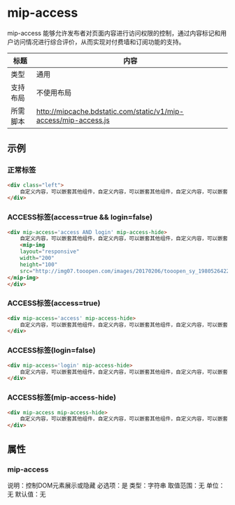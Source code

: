 # mip-access

mip-access 能够允许发布者对页面内容进行访问权限的控制，通过内容标记和用户访问情况进行综合评价，从而实现对付费墙和订阅功能的支持。

标题|内容
----|----
类型|通用
支持布局|不使用布局
所需脚本|http://mipcache.bdstatic.com/static/v1/mip-access/mip-access.js

## 示例

### 正常标签
```html
<div class="left">
    自定义内容，可以嵌套其他组件，自定义内容，可以嵌套其他组件，自定义内容，可以嵌套其他组件，自定义内容，可以嵌套其他组件，自定义内容，可以嵌套其他组件，自定义内容，可以嵌套其他组件，自定义内容，可以嵌套其他组件，自定义内容，可以嵌套其他组件，自定义内容，可以嵌套其他组件，自定义内容，可以嵌套其他组件，自定义内容，可以嵌套其他组件，自定义内容，可以嵌套其他组件，自定义内容，可以嵌套其他组件，自定义内容，可以嵌套其他组件。
</div>
```

### ACCESS标签(access=true && login=false)
```html
<div mip-access='access AND login' mip-access-hide>
    自定义内容，可以嵌套其他组件，自定义内容，可以嵌套其他组件，自定义内容，可以嵌套其他组件，自定义内容，可以嵌套其他组件，自定义内容，可以嵌套其他组件，自定义内容，可以嵌套其他组件，自定义内容，可以嵌套其他组件，自定义内容，可以嵌套其他组件，自定义内容，可以嵌套其他组件，自定义内容，可以嵌套其他组件，自定义内容，可以嵌套其他组件，自定义内容，可以嵌套其他组件，自定义内容，可以嵌套其他组件，自定义内容，可以嵌套其他组件，自定义内容，可以嵌套其他组件。
    <mip-img
    layout="responsive"
    width="200"
    height="100"
    src="http://img07.tooopen.com/images/20170206/tooopen_sy_198052642226.jpg">
</mip-img>
</div>
```

### ACCESS标签(access=true)
```html
<div mip-access='access' mip-access-hide>
    自定义内容，可以嵌套其他组件，自定义内容，可以嵌套其他组件，自定义内容，可以嵌套其他组件，自定义内容，可以嵌套其他组件，自定义内容，可以嵌套其他组件，自定义内容，可以嵌套其他组件，自定义内容，可以嵌套其他组件，自定义内容，可以嵌套其他组件，自定义内容，可以嵌套其他组件，自定义内容，可以嵌套其他组件，自定义内容，可以嵌套其他组件，自定义内容，可以嵌套其他组件，自定义内容，可以嵌套其他组件，自定义内容，可以嵌套其他组件，自定义内容，可以嵌套其他组件。
</div>
```

### ACCESS标签(login=false)
```html
<div mip-access='login' mip-access-hide>
    自定义内容，可以嵌套其他组件，自定义内容，可以嵌套其他组件，自定义内容，可以嵌套其他组件，自定义内容，可以嵌套其他组件，自定义内容，可以嵌套其他组件，自定义内容，可以嵌套其他组件，自定义内容，可以嵌套其他组件，自定义内容，可以嵌套其他组件，自定义内容，可以嵌套其他组件，自定义内容，可以嵌套其他组件，自定义内容，可以嵌套其他组件，自定义内容，可以嵌套其他组件，自定义内容，可以嵌套其他组件，自定义内容，可以嵌套其他组件，自定义内容，可以嵌套其他组件。
</div>
```

### ACCESS标签(mip-access-hide)
```html
<div mip-access mip-access-hide>
    自定义内容，可以嵌套其他组件，自定义内容，可以嵌套其他组件，自定义内容，可以嵌套其他组件，自定义内容，可以嵌套其他组件，自定义内容，可以嵌套其他组件，自定义内容，可以嵌套其他组件，自定义内容，可以嵌套其他组件，自定义内容，可以嵌套其他组件，自定义内容，可以嵌套其他组件，自定义内容，可以嵌套其他组件，自定义内容，可以嵌套其他组件，自定义内容，可以嵌套其他组件，自定义内容，可以嵌套其他组件，自定义内容，可以嵌套其他组件，自定义内容，可以嵌套其他组件。
</div>
```

## 属性

### mip-access

说明：控制DOM元素展示或隐藏
必选项：是
类型：字符串
取值范围：无
单位：无
默认值：无